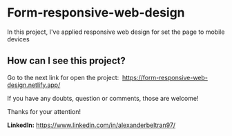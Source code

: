 # Form-responsive-web-design
In this project, I've applied responsive web design for set the page to mobile devices

## How can I see this project?

Go to the next link for open the project: 
https://form-responsive-web-design.netlify.app/

If you have any doubts, question or comments, those are welcome!

Thanks for your attention!

**LinkedIn:** https://www.linkedin.com/in/alexanderbeltran97/
